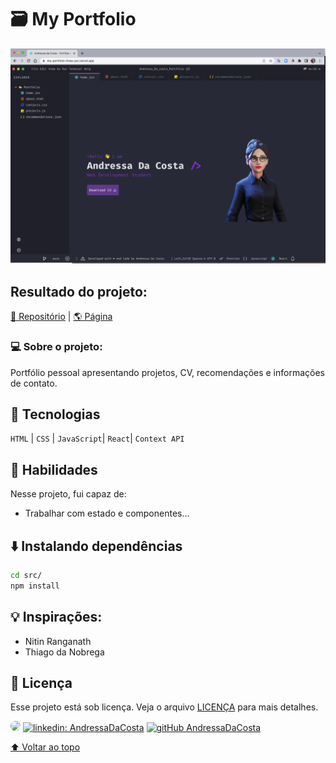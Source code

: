 # 🗃️ My Portfolio 

<p align="center">
 <img width="1000" src="https://github.com/AndressaDaCosta/my-portfolio/blob/main/project-preview.png?raw=true" >
</p>


## Resultado do projeto:

[📁 Repositório](https://github.com/AndressaDaCosta/my-portfolio) |  [🌎 Página](https://my-portfolio-three-psi.vercel.app/)

### 💻 Sobre o projeto:

Portfólio pessoal apresentando projetos, CV, recomendações e informações de contato.

## 🚀 Tecnologias

```HTML``` | ```CSS``` | ```JavaScript```| ```React```| ```Context API```

## 📌 Habilidades

Nesse projeto, fui capaz de:

- Trabalhar com estado e componentes...


<!--- ## 📝 Ajustes e melhorias

O projeto ainda está em desenvolvimento e as próximas atualizações serão voltadas nas seguintes tarefas:

- [ ] Realizar testes unitários;  --->

## ⬇️ Instalando dependências

  ```bash
  cd src/
  npm install
  ``` 
  ## 💡 Inspirações:
  
  - Nitin Ranganath
  - Thiago da Nobrega

## 📄 Licença

Esse projeto está sob licença. Veja o arquivo [LICENÇA](LICENSE.md) para mais detalhes.

[<img src="https://avatars.githubusercontent.com/u/95485809?v=4" width="35" style="border-radius:50%">]("linkedin.com/in/andressa-costa-286173225/") [![linkedin: AndressaDaCosta](https://img.shields.io/badge/-AndressaDaCosta-blue?style=flat-square&logo=Linkedin&logoColor=white&link=https://www.linkedin.com/in/AndressaDaCosta/)](linkedin.com/in/andressa-costa-286173225/)   [![gitHub AndressaDaCosta](https://img.shields.io/github/followers/AndressaDaCosta?label=follow&style=social)](https://github.com/AndressaDaCosta)


[⬆ Voltar ao topo](#nome-do-projeto)<br>
